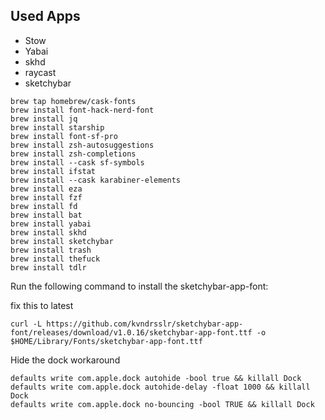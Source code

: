 ## Used Apps

- Stow
- Yabai
- skhd
- raycast
- sketchybar


```
brew tap homebrew/cask-fonts
brew install font-hack-nerd-font
brew install jq
brew install starship
brew install font-sf-pro
brew install zsh-autosuggestions
brew install zsh-completions
brew install --cask sf-symbols
brew install ifstat
brew install --cask karabiner-elements
brew install eza
brew install fzf
brew install fd 
brew install bat
brew install yabai
brew install skhd
brew install sketchybar
brew install trash
brew install thefuck
brew install tdlr
```

Run the following command to install the sketchybar-app-font:

fix this to latest
```
curl -L https://github.com/kvndrsslr/sketchybar-app-font/releases/download/v1.0.16/sketchybar-app-font.ttf -o $HOME/Library/Fonts/sketchybar-app-font.ttf
```

Hide the dock workaround
```
defaults write com.apple.dock autohide -bool true && killall Dock
defaults write com.apple.dock autohide-delay -float 1000 && killall Dock
defaults write com.apple.dock no-bouncing -bool TRUE && killall Dock
```